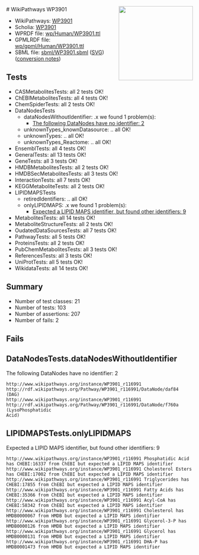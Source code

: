<img style="float: right; width: 200px" src="../logo.png" />
# WikiPathways WP3901

* WikiPathways: [WP3901](https://identifiers.org/wikipathways:WP3901)
* Scholia: [WP3901](https://scholia.toolforge.org/wikipathways/WP3901)
* WPRDF file: [wp/Human/WP3901.ttl](../wp/Human/WP3901.ttl)
* GPMLRDF file: [wp/gpml/Human/WP3901.ttl](../wp/gpml/Human/WP3901.ttl)
* SBML file: [sbml/WP3901.sbml](../sbml/WP3901.sbml) ([SVG](../sbml/WP3901.svg)) ([conversion notes](../sbml/WP3901.txt))

## Tests
* CASMetabolitesTests: all 2 tests OK!
* ChEBIMetabolitesTests: all 4 tests OK!
* ChemSpiderTests: all 2 tests OK!
* DataNodesTests
    * dataNodesWithoutIdentifier: .x we found 1 problem(s):
        * [The following DataNodes have no identifier: 2](#d2d32fa1)
    * unknownTypes_knownDatasource: .. all OK!
    * unknownTypes: .. all OK!
    * unknownTypes_Reactome: .. all OK!
* EnsemblTests: all 4 tests OK!
* GeneralTests: all 13 tests OK!
* GeneTests: all 3 tests OK!
* HMDBMetabolitesTests: all 2 tests OK!
* HMDBSecMetabolitesTests: all 3 tests OK!
* InteractionTests: all 7 tests OK!
* KEGGMetaboliteTests: all 2 tests OK!
* LIPIDMAPSTests
    * retiredIdentifiers: .. all OK!
    * onlyLIPIDMAPS: .x we found 1 problem(s):
        * [Expected a LIPID MAPS identifier, but found other identifiers: 9](#48cc60c0)
* MetabolitesTests: all 14 tests OK!
* MetaboliteStructureTests: all 2 tests OK!
* OudatedDataSourcesTests: all 7 tests OK!
* PathwayTests: all 5 tests OK!
* ProteinsTests: all 2 tests OK!
* PubChemMetabolitesTests: all 3 tests OK!
* ReferencesTests: all 3 tests OK!
* UniProtTests: all 5 tests OK!
* WikidataTests: all 14 tests OK!


## Summary

* Number of test classes: 21
* Number of tests: 103
* Number of assertions: 207
* Number of fails: 2

## Fails

<a name="d2d32fa1" />

## DataNodesTests.dataNodesWithoutIdentifier

The following DataNodes have no identifier: 2
```
http://www.wikipathways.org/instance/WP3901_r116991 http://rdf.wikipathways.org/Pathway/WP3901_r116991/DataNode/daf84 (DAG)
http://www.wikipathways.org/instance/WP3901_r116991 http://rdf.wikipathways.org/Pathway/WP3901_r116991/DataNode/f760a (LysoPhosphatidic
Acid)
```

<a name="48cc60c0" />

## LIPIDMAPSTests.onlyLIPIDMAPS

Expected a LIPID MAPS identifier, but found other identifiers: 9
```
http://www.wikipathways.org/instance/WP3901_r116991 Phosphatidic Acid has CHEBI:16337 from ChEBI but expected a LIPID MAPS identifier
http://www.wikipathways.org/instance/WP3901_r116991 Cholesterol Esters has CHEBI:17002 from ChEBI but expected a LIPID MAPS identifier
http://www.wikipathways.org/instance/WP3901_r116991 Triglycerides has CHEBI:17855 from ChEBI but expected a LIPID MAPS identifier
http://www.wikipathways.org/instance/WP3901_r116991 Fatty Acids has CHEBI:35366 from ChEBI but expected a LIPID MAPS identifier
http://www.wikipathways.org/instance/WP3901_r116991 Acyl-CoA has CHEBI:58342 from ChEBI but expected a LIPID MAPS identifier
http://www.wikipathways.org/instance/WP3901_r116991 Cholesterol has HMDB0000067 from HMDB but expected a LIPID MAPS identifier
http://www.wikipathways.org/instance/WP3901_r116991 Glycerol-3-P has HMDB0000126 from HMDB but expected a LIPID MAPS identifier
http://www.wikipathways.org/instance/WP3901_r116991 Glycerol has HMDB0000131 from HMDB but expected a LIPID MAPS identifier
http://www.wikipathways.org/instance/WP3901_r116991 DHA-P has HMDB0001473 from HMDB but expected a LIPID MAPS identifier
```

